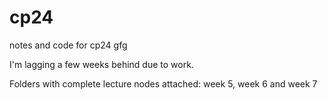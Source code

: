 # cp24
notes and code for cp24 gfg

I'm lagging a few weeks behind due to work.

Folders with complete lecture nodes attached: week 5, week 6 and week 7
